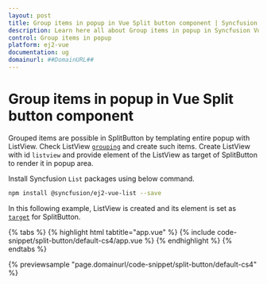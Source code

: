```yaml
---
layout: post
title: Group items in popup in Vue Split button component | Syncfusion
description: Learn here all about Group items in popup in Syncfusion Vue Split button component of Syncfusion Essential JS 2 and more.
control: Group items in popup 
platform: ej2-vue
documentation: ug
domainurl: ##DomainURL##
---
```


# Group items in popup in Vue Split button component

Grouped items are possible in SplitButton by templating entire popup with ListView. Check ListView [`grouping`](../../listview/grouping/#grouping) and create such items. Create ListView with id `listview` and provide element of the ListView as target of SplitButton to render it in popup area.

Install Syncfusion `List` packages using below command.

```bash
npm install @syncfusion/ej2-vue-list --save
```

In this following example, ListView is created and its element is set as [`target`](https://ej2.syncfusion.com/vue/documentation/api/split-button/#target) for SplitButton.

{% tabs %}
{% highlight html tabtitle="app.vue" %}
{% include code-snippet/split-button/default-cs4/app.vue %}
{% endhighlight %}
{% endtabs %}
        
{% previewsample "page.domainurl/code-snippet/split-button/default-cs4" %}